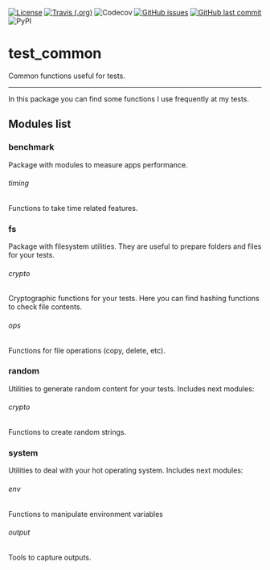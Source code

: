 [![License](https://img.shields.io/badge/License-BSD%203--Clause-blue.svg)](https://opensource.org/licenses/BSD-3-Clause)
[![Travis (.org)](https://img.shields.io/travis/dante-signal31/test_common_python)](https://travis-ci.com/dante-signal31/test_common_python)
![Codecov](https://img.shields.io/codecov/c/github/dante-signal31/test_common_python)
[![GitHub issues](https://img.shields.io/github/issues/dante-signal31/test_common_python)](https://github.com/dante-signal31/test_common_python/issues)
[![GitHub last commit](https://img.shields.io/github/last-commit/dante-signal31/test_common_python)](https://github.com/dante-signal31/test_common_python/commits/master)
![PyPI](https://img.shields.io/pypi/v/test-common)
# test_common
Common functions useful for tests.
____

In this package you can find some functions I use frequently at my tests.

## Modules list
### benchmark
Package with modules to measure apps performance.
###### timing
Functions to take time related features. 
### fs 
Package with filesystem utilities. They are useful to prepare folders and files for your tests.
###### crypto
Cryptographic functions for your tests. Here you can find hashing functions to check file contents.
###### ops
Functions for file operations (copy, delete, etc).
### random 
Utilities to generate random content for your tests. Includes next modules:
###### crypto
Functions to create random strings.
### system
Utilities to deal with your hot operating system. Includes next modules:
###### env
Functions to manipulate environment variables
###### output
Tools to capture outputs.